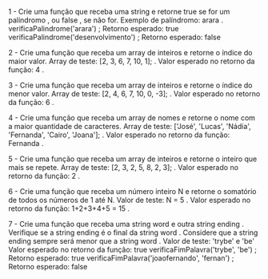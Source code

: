 1 - Crie uma função que receba uma string e retorne true se for um palíndromo , ou false , se não for.
  Exemplo de palíndromo: arara .
  verificaPalindrome('arara') ;
  Retorno esperado: true
  verificaPalindrome('desenvolvimento') ;
  Retorno esperado: false

2 - Crie uma função que receba um array de inteiros e retorne o índice do maior valor.
  Array de teste: [2, 3, 6, 7, 10, 1]; .
  Valor esperado no retorno da função: 4 .

3 - Crie uma função que receba um array de inteiros e retorne o índice do menor valor.
  Array de teste: [2, 4, 6, 7, 10, 0, -3]; .
  Valor esperado no retorno da função: 6 .

4 - Crie uma função que receba um array de nomes e retorne o nome com a maior quantidade de caracteres.
  Array de teste: ['José', 'Lucas', 'Nádia', 'Fernanda', 'Cairo', 'Joana']; .
  Valor esperado no retorno da função: Fernanda .

5 - Crie uma função que receba um array de inteiros e retorne o inteiro que mais se repete.
  Array de teste: [2, 3, 2, 5, 8, 2, 3]; .
  Valor esperado no retorno da função: 2 .

6 - Crie uma função que receba um número inteiro N e retorne o somatório de todos os números de 1 até N.
  Valor de teste: N = 5 .
  Valor esperado no retorno da função: 1+2+3+4+5 = 15 .

7 - Crie uma função que receba uma string word e outra string ending . Verifique se a string ending é o final da string word . Considere que a string ending sempre será menor que a string word .
  Valor de teste: 'trybe' e 'be'
  Valor esperado no retorno da função: true
  verificaFimPalavra('trybe', 'be') ;
  Retorno esperado: true
  verificaFimPalavra('joaofernando', 'fernan') ;
  Retorno esperado: false